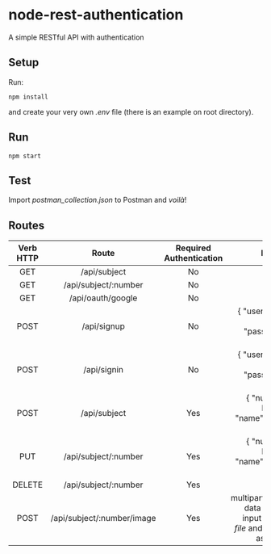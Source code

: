# node-rest-authentication
A simple RESTful API with authentication

## Setup
Run:

```
npm install
```
and create your very own *.env* file (there is an example on root directory).

## Run
```
npm start
```

## Test
Import *postman_collection.json* to Postman and _voilà_!

## Routes

| Verb HTTP |                Route                        | Required Authentication | Params |
|:---------:|:-------------------------------------------:|:-------:|-------:|
| GET       | /api/subject                |            No           |
| GET       | /api/subject/:number        |            No           |
| GET       | /api/oauth/google           |            No           |
| POST      | /api/signup                 |            No           |{ "username": String, "password": String }
| POST      | /api/signin                 |            No           |{ "username": String, "password": String }
| POST      | /api/subject                |           Yes           |{ "number": Integer, "name": String }
| PUT       | /api/subject/:number        |           Yes           |{ "number": Integer, "name": String }
| DELETE    | /api/subject/:number        |           Yes           |
| POST      | /api/subject/:number/image  |           Yes           |multipart/form-data with an input of type *file* and named as *image*
